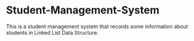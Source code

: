 # Student-Management-System
This is a student management system that records some information about students in Linked List Data Structure.
